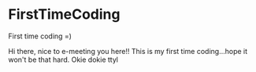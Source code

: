 # FirstTimeCoding

First time coding =) 

Hi there, nice to e-meeting you here!! This is my first time coding...hope it won't be that hard. 
Okie dokie ttyl 
